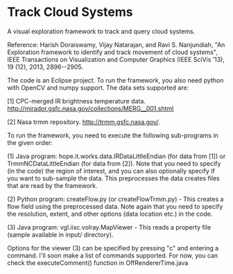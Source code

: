Track Cloud Systems
===================

A visual exploration framework to track and query cloud systems.

Reference:
Harish Doraiswamy, Vijay Natarajan, and Ravi S. Nanjundiah, "An Exploration framework to identify and track movement of cloud systems", IEEE Transactions on Visualization and Computer Graphics (IEEE SciVis ’13), 19 (12), 2013, 2896--2905.


The code is an Eclipse project. To run the framework, you also need python with OpenCV and numpy support. The data sets supported are:

[1] CPC-merged IR brightness temperature data. http://mirador.gsfc.nasa.gov/collections/MERG__001.shtml

[2] Nasa trmm repository. http://trmm.gsfc.nasa.gov/.

To run the framework, you need to execute the following sub-programs in the given order:

(1) Java program: hope.it.works.data.IRDataLittleEndian (for data from [1]) or TrmmNCDataLittleEndian (for data from [2]). Note that you need to specify (in the code) the region of interest, and you can also optionally specify if you want to sub-sample the data. This preprocesses the data creates files that are read by the framework.

(2) Python program: createFlow.py (or createFlowTrmm.py) - This creates a flow field using the preprocessed data. Note again that you need to specify the resolution, extent, and other options (data location etc.) in the code.

(3) Java program: vgl.iisc.volray.MapViewer - This reads a property file (sample available in input/ directory). 

Options for the viewer (3) can be specified by pressing "c" and entering a command. I'll soon make a list of commands supported.
For now, you can check the executeComment() function in OffRendererTime.java 



